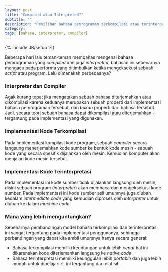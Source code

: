 ```yaml
---
layout: post
title: "Compiled atau Interpreted?"
subtitle: ""
description: "Pemilihan bahasa pemrograman terkompilasi atau terinterpretasi"
category: 
tags: [bahasa, interpreter, compiler]
---
```

{% include JB/setup %}

Beberapa hari lalu teman-teman membahas mengenai bahasa pemrograman yang _compiled_ dan juga _interpreted_, bahasan ini sebenarnya mengacu pada performa yang ditimbulkan 
ketika mengeksekusi sebuah _script_ atau program. Lalu dimanakah perbedaanya?  

### Interpreter dan Compiler  
Agak kurang tepat jika mengatakan sebuah bahasa diterjemahkan atau dikompilasi karena keduanya merupakan sebuah properti dari implementasi bahasa pemrograman tersebut, 
dan *bukan* properti dari bahasa tersebut. Jadi, secara teori sebuah bahasa dapat dikompilasi atau diterjemahkan - tergantung pada implementasi yang digunakan.  

### Implementasi Kode Terkompilasi  
Pada implementasi kompilasi kode program, sebuah _compiler_ secara langsung menerjemahkan kode sumber ke bentuk kode mesin - sebuah kode yang secara spesifik dijalankan 
oleh mesin. Kemudian komputer akan menjalan kode mesin tersebut.  

### Implementasi Kode Terinterpretasi  
Pada implementasi ini kode sumber tidak dijalankan langsung oleh mesin, disini sebuah program (_interpreter_) akan membaca dan mengeksekusi kode sumber. Pada implementasi ini 
kode sumber asli umumnya juga diubah kedalam _intermediate code_ yang kemudian diproses oleh _interpreter_ untuk diubah ke dalam _machine code_.  

### Mana yang lebih menguntungkan?  
Sebenarnya pembandingan model bahasa terkompilasi dan terinterpretasi ini sangat tergantung pada implementasi penggunanya, sehingga perbandingan yang dapat kita ambil 
umumnya hanya secara general:  
- Bahasa terkompilasi memiliki keuntungan untuk lebih *cepat* hal ini dikarenakan kode diterjemahkan langsung ke _native code_.  
- Bahasa terinterpretasi memiliki keunggulan lebih _portable_ dan juga lebih mudah untuk dipelajari <- ini tergantung dari niat sih.